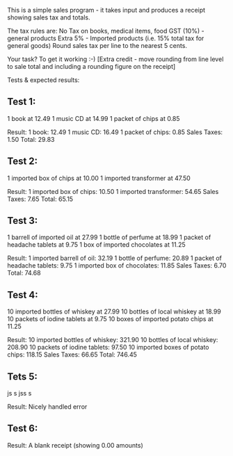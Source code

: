 This is a simple sales program - it takes input and produces a receipt showing sales tax and totals.

The tax rules are:
No Tax on books, medical items, food
GST (10%) - general products
Extra 5% - Imported products  (i.e. 15% total tax for general goods)
Round sales tax per line to the nearest 5 cents.

Your task?  To get it working :-)
[Extra credit - move rounding from line level to sale total and including a rounding figure on the receipt]

Tests & expected results:

Test 1:
-------
1 book at 12.49
1 music CD at 14.99
1 packet of chips at 0.85

Result:
	1 book: 12.49
	1 music CD: 16.49
	1 packet of chips: 0.85
	Sales Taxes: 1.50
	Total: 29.83

Test 2:
-------
1 imported box of chips at 10.00
1 imported transformer at 47.50

Result:
	1 imported box of chips: 10.50
	1 imported transformer: 54.65
	Sales Taxes: 7.65
	Total: 65.15

Test 3:
-------
1 barrell of imported oil at 27.99
1 bottle of perfume at 18.99
1 packet of headache tablets at 9.75
1 box of imported chocolates at 11.25

Result:
	1 imported barrell of oil: 32.19
	1 bottle of perfume: 20.89
	1 packet of headache tablets: 9.75
	1 imported box of chocolates: 11.85
	Sales Taxes: 6.70
	Total: 74.68

Test 4:
-------
10 imported bottles of whiskey at 27.99
10 bottles of local whiskey at 18.99
10 packets of iodine tablets at 9.75
10 boxes of imported potato chips at 11.25

Result:
	10 imported bottles of whiskey: 321.90
	10 bottles of local whiskey: 208.90
	10 packets of iodine tablets: 97.50
	10 imported boxes of potato chips: 118.15
	Sales Taxes: 66.65
	Total: 746.45

Tets 5:
-------
js s jss s

Result:
	Nicely handled error
	
Test 6:
-------
<just hit enter>

Result:
	A blank receipt (showing 0.00 amounts)
